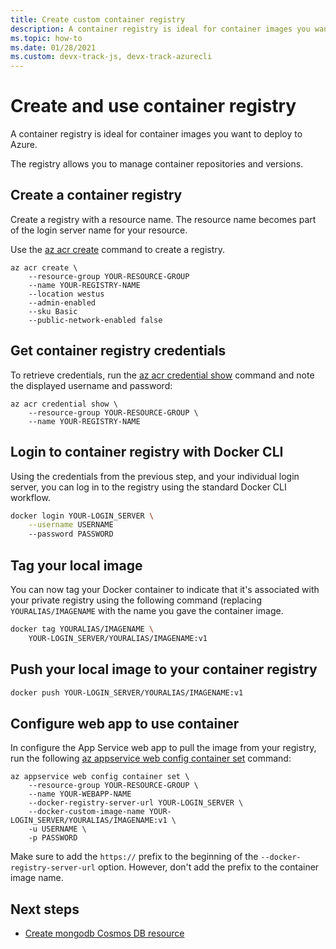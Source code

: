 ```yaml
---
title: Create custom container registry
description: A container registry is ideal for container images you want to deploy to Azure. The registry allows you to manage container repositories and versions.
ms.topic: how-to
ms.date: 01/28/2021
ms.custom: devx-track-js, devx-track-azurecli
---
```


# Create and use container registry

A container registry is ideal for container images you want to deploy to Azure.

The registry allows you to manage container repositories and versions.  

## Create a container registry

Create a registry with a resource name. The resource name becomes part of the login server name for your resource. 

Use the [az acr create](/cli/azure/acr#az_acr_create) command to create a registry. 

```azurecli
az acr create \
    --resource-group YOUR-RESOURCE-GROUP
    --name YOUR-REGISTRY-NAME 
    --location westus 
    --admin-enabled
    --sku Basic
    --public-network-enabled false
```

## Get container registry credentials

To retrieve credentials, run the [az acr credential show](/cli/azure/acr/credential#az_acr_credential_show) command and note the displayed username and password:

```azurecli
az acr credential show \
    --resource-group YOUR-RESOURCE-GROUP \
    --name YOUR-REGISTRY-NAME
```

## Login to container registry with Docker CLI

Using the credentials from the previous step, and your individual login server, you can log in to the registry using the standard Docker CLI workflow.

```bash
docker login YOUR-LOGIN_SERVER \
    --username USERNAME
    --password PASSWORD
```

## Tag your local image

You can now tag your Docker container to indicate that it's associated with your private registry using the following command (replacing `YOURALIAS/IMAGENAME` with the name you gave the container image.

```bash
docker tag YOURALIAS/IMAGENAME \
    YOUR-LOGIN_SERVER/YOURALIAS/IMAGENAME:v1
```

## Push your local image to your container registry

```bash
docker push YOUR-LOGIN_SERVER/YOURALIAS/IMAGENAME:v1
```

## Configure web app to use container 

In configure the App Service web app to pull the image from your registry, run the following [az appservice web config container set](/cli/azure/webapp/config/container#az_webapp_config_container_set) command:

```azurecli
az appservice web config container set \
    --resource-group YOUR-RESOURCE-GROUP \
    --name YOUR-WEBAPP-NAME
    --docker-registry-server-url YOUR-LOGIN_SERVER \
    --docker-custom-image-name YOUR-LOGIN_SERVER/YOURALIAS/IMAGENAME:v1 \
    -u USERNAME \
    -p PASSWORD
```

Make sure to add the `https://` prefix to the beginning of the `--docker-registry-server-url` option. However, don't add the prefix to the container image name.

## Next steps

* [Create mongodb Cosmos DB resource](create-mongodb-cosmosdb.md)